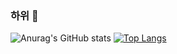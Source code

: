 ### 하위 👋

<!--
**dumbokim/dumbokim** is a ✨ _special_ ✨ repository because its `README.md` (this file) appears on your GitHub profile.

Here are some ideas to get you started:

- 🔭 I’m currently working on ...
- 🌱 I’m currently learning ...
- 👯 I’m looking to collaborate on ...
- 🤔 I’m looking for help with ...
- 💬 Ask me about ...
- 📫 How to reach me: ...
- 😄 Pronouns: ...
- ⚡ Fun fact: ...
-->


![Anurag's GitHub stats](https://github-readme-stats.vercel.app/api?username=dumbokim&count_private=true&show_icons=true&theme=nightowl&hide=contribs,prs) 
[![Top Langs](https://github-readme-stats.vercel.app/api/top-langs/?username=dumbokim&layout=compact&langs_count=7&theme=nightowl)](https://github.com/anuraghazra/github-readme-stats)


